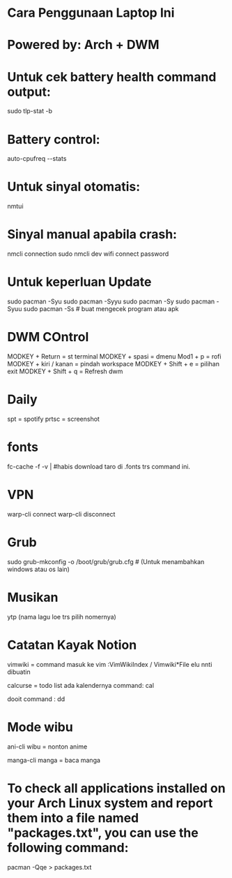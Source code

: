 # Cara Penggunaan Laptop Ini
# Powered by: Arch + DWM 

# Untuk cek battery health command output:
sudo tlp-stat -b

# Battery control:
auto-cpufreq --stats

# Untuk sinyal otomatis:
nmtui

# Sinyal manual apabila crash:
nmcli connection
sudo nmcli dev wifi connect <nama wifi> password <password>

# Untuk keperluan Update
sudo pacman -Syu
sudo pacman -Syyu
sudo pacman -Sy
sudo pacman -Syuu
sudo pacman -Ss # buat mengecek program atau apk

# DWM COntrol
MODKEY      + Return                = st terminal
MODKEY      + spasi                 = dmenu
Mod1        + p                     = rofi
MODKEY      + kiri / kanan          = pindah workspace
MODKEY      + Shift     + e         = pilihan exit
MODKEY      + Shift     + q         = Refresh dwm

# Daily
spt = spotify
prtsc = screenshot

# fonts
fc-cache -f -v | #habis download taro di .fonts trs command ini.

# VPN
warp-cli connect
warp-cli disconnect

# Grub
sudo grub-mkconfig -o /boot/grub/grub.cfg # (Untuk menambahkan windows atau os lain)

# Musikan 
<musik dri youtube nih>
ytp (nama lagu loe trs pilih nomernya)

# Catatan Kayak Notion
vimwiki = command masuk ke vim :VimWikiIndex / Vimwiki*File elu nnti dibuatin

calcurse = todo list ada kalendernya
command: cal

dooit command : dd

# Mode wibu
ani-cli
wibu = nonton anime

manga-cli
manga = baca manga

# To check all applications installed on your Arch Linux system and report them into a file named "packages.txt", you can use the following command:
pacman -Qqe > packages.txt




